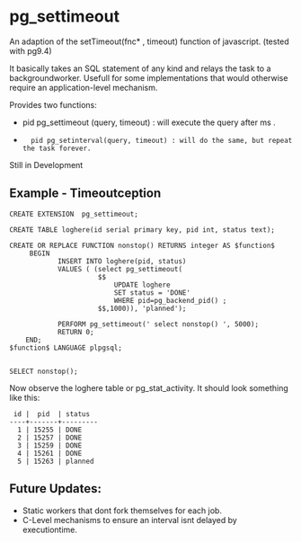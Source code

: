 # pg_settimeout
An adaption of the setTimeout(fnc* , timeout) function of javascript.
(tested with pg9.4)

It basically takes an SQL statement of any kind and relays the task to a backgroundworker.
Usefull for some implementations that would otherwise require an application-level mechanism.

Provides two functions:


*	pid pg_settimeout (query, timeout) : will execute the query after <timeout>ms .
*       pid pg_setinterval(query, timeout) : will do the same, but repeat the task forever.


Still in Development

## Example - Timeoutception


    CREATE EXTENSION  pg_settimeout;

    CREATE TABLE loghere(id serial primary key, pid int, status text);

    CREATE OR REPLACE FUNCTION nonstop() RETURNS integer AS $function$
         BEGIN
                INSERT INTO loghere(pid, status) 
                VALUES ( (select pg_settimeout(
                          $$
                              UPDATE loghere 
                              SET status = 'DONE' 
                              WHERE pid=pg_backend_pid() ;      
                          $$,1000)), 'planned');
 
                PERFORM pg_settimeout(' select nonstop() ', 5000);
                RETURN 0;
        END;
    $function$ LANGUAGE plpgsql;


    SELECT nonstop();


Now observe the loghere table or pg_stat_activity. It should look something like this:


     id |  pid  | status  
    ----+-------+---------
      1 | 15255 | DONE
      2 | 15257 | DONE
      3 | 15259 | DONE
      4 | 15261 | DONE
      5 | 15263 | planned


## Future Updates:
- Static workers that dont fork themselves for each job.
- C-Level mechanisms to ensure an interval isnt delayed by executiontime.
